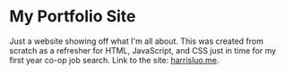 My Portfolio Site
=================

Just a website showing off what I'm all about. This was created from scratch as a refresher for HTML, JavaScript, and CSS just in time for my first year co-op job search. Link to the site: [harrisluo.me](harrisluo.me).